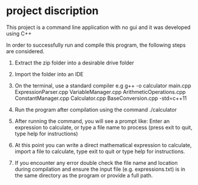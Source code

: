 # project discription
This project is a command line application with no gui and it was developed using C++


In order to successfully run and compile this program, the following steps are considered.
1.	Extract the zip folder into a desirable drive folder 
2.	Import the folder into an IDE
3.	On the terminal, use a standard compiler e.g 
g++ -o calculator main.cpp ExpressionParser.cpp VariableManager.cpp ArithmeticOperations.cpp ConstantManager.cpp Calculator.cpp BaseConversion.cpp -std=c++11
4.	Run the program after compilation using the command
./calculator
5.	After running the command, you will see a prompt like:
Enter an expression to calculate, or type a file name to process (press exit to quit, type help for instructions)

6.	At this point you can write a direct mathematical expression to calculate, import a file to calculate, type exit to quit or type help for instructions. 
7.	If you encounter any error double check the file name and location during compilation and ensure the input file (e.g. expressions.txt) is in the same directory as the program or provide a full path. 

